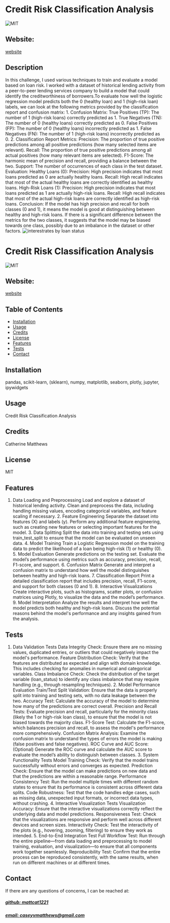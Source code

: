 # Credit Risk Classification Analysis
![MIT](https://img.shields.io/badge/License-MIT-blue)

## Website: 
[website](https://github.com/mattcat1221/Credit-Risk-Classification-Analysis)

## Description
In this challenge, I used various techniques to train and evaluate a model based on loan risk. I worked with a dataset of historical lending activity from a peer-to-peer lending services company to build a model that could identify the creditworthiness of borrowers.To evaluate how well the logistic regression model predicts both the 0 (healthy loan) and 1 (high-risk loan) labels, we can look at the following metrics provided by the classification report and confusion matrix:  1. Confusion Matrix: True Positives (TP): The number of 1 (high-risk loans) correctly predicted as 1. True Negatives (TN): The number of 0 (healthy loans) correctly predicted as 0. False Positives (FP): The number of 0 (healthy loans) incorrectly predicted as 1. False Negatives (FN): The number of 1 (high-risk loans) incorrectly predicted as 0. 2. Classification Report Metrics: Precision: The proportion of true positive predictions among all positive predictions (how many selected items are relevant). Recall: The proportion of true positive predictions among all actual positives (how many relevant items are selected). F1-Score: The harmonic mean of precision and recall, providing a balance between the two. Support: The number of occurrences of each class in the test dataset. Evaluation: Healthy Loans (0): Precision: High precision indicates that most loans predicted as 0 are actually healthy loans. Recall: High recall indicates that most of the actual healthy loans are correctly identified as healthy loans. High-Risk Loans (1): Precision: High precision indicates that most loans predicted as 1 are actually high-risk loans. Recall: High recall indicates that most of the actual high-risk loans are correctly identified as high-risk loans. Conclusion: If the model has high precision and recall for both classes (0 and 1), it means the model is good at distinguishing between healthy and high-risk loans. If there is a significant difference between the metrics for the two classes, it suggests that the model may be biased towards one class, possibly due to an imbalance in the dataset or other factors.
![interestrates by loan status](https://github.com/user-attachments/assets/ed3319f8-0db0-4f64-8e77-4da239f364ad)

# Credit Risk Classification Analysis
![MIT](https://img.shields.io/badge/License-MIT-blue)

## Website: 
[website](https://github.com/mattcat1221/Credit-Risk-Classification-Analysis)




## Table of Contents
- [Installation](#installation)
- [Usage](#usage)
- [Credits](#credits)
- [License](#license)
- [Features](#features)
- [Tests](#tests)
- [Contact](#contact)

## Installation
pandas, scikit-learn, (sklearn), numpy, matplotlib, seaborn, plotly, jupyter, ipywidgets

## Usage
Credit Risk Classification Analysis

## Credits
Catherine Matthews

## License
MIT

## Features
1. Data Loading and Preprocessing Load and explore a dataset of historical lending activity. Clean and preprocess the data, including handling missing values, encoding categorical variables, and feature scaling if necessary. 2. Feature Engineering Separate the dataset into features (X) and labels (y). Perform any additional feature engineering, such as creating new features or selecting important features for the model. 3. Data Splitting Split the data into training and testing sets using train_test_split to ensure that the model can be evaluated on unseen data. 4. Model Training Train a Logistic Regression model on the training data to predict the likelihood of a loan being high-risk (1) or healthy (0). 5. Model Evaluation Generate predictions on the testing set. Evaluate the model’s performance using metrics such as accuracy, precision, recall, F1-score, and support. 6. Confusion Matrix Generate and interpret a confusion matrix to understand how well the model distinguishes between healthy and high-risk loans. 7. Classification Report Print a detailed classification report that includes precision, recall, F1-score, and support for both classes (0 and 1). 8. Interactive Visualizations Create interactive plots, such as histograms, scatter plots, or confusion matrices using Plotly, to visualize the data and the model’s performance. 9. Model Interpretation Analyze the results and interpret how well the model predicts both healthy and high-risk loans. Discuss the potential reasons behind the model's performance and any insights gained from the analysis.

## Tests
1. Data Validation Tests Data Integrity Check: Ensure there are no missing values, duplicated entries, or outliers that could negatively impact the model's performance. Feature Distribution Check: Verify that the features are distributed as expected and align with domain knowledge. This includes checking for anomalies in numerical and categorical variables. Class Imbalance Check: Check the distribution of the target variable (loan_status) to identify any class imbalance that may require handling (e.g., through resampling techniques). 2. Model Performance Evaluation Train/Test Split Validation: Ensure that the data is properly split into training and testing sets, with no data leakage between the two. Accuracy Test: Calculate the accuracy of the model to determine how many of the predictions are correct overall. Precision and Recall Tests: Evaluate precision and recall, particularly for the minority class (likely the 1 or high-risk loan class), to ensure that the model is not biased towards the majority class. F1-Score Test: Calculate the F1-score, which balances precision and recall, to assess the model's performance more comprehensively. Confusion Matrix Analysis: Examine the confusion matrix to understand the types of errors the model is making (false positives and false negatives). ROC Curve and AUC Score: (Optional) Generate the ROC curve and calculate the AUC score to evaluate the model’s ability to distinguish between classes. 3. System Functionality Tests Model Training Check: Verify that the model trains successfully without errors and converges as expected. Prediction Check: Ensure that the model can make predictions on new data and that the predictions are within a reasonable range. Performance Consistency Test: Run the model multiple times with different random states to ensure that its performance is consistent across different data splits. Code Robustness: Test that the code handles edge cases, such as missing data, unexpected input formats, or incorrect data types, without crashing. 4. Interactive Visualization Tests Visualization Accuracy: Ensure that the interactive visualizations correctly reflect the underlying data and model predictions. Responsiveness Test: Check that the visualizations are responsive and perform well across different devices and screen sizes. Interactivity Check: Test the interactivity of the plots (e.g., hovering, zooming, filtering) to ensure they work as intended. 5. End-to-End Integration Test Full Workflow Test: Run through the entire pipeline—from data loading and preprocessing to model training, evaluation, and visualization—to ensure that all components work together seamlessly. Reproducibility Test: Confirm that the entire process can be reproduced consistently, with the same results, when run on different machines or at different times.

## Contact
If there are any questions of concerns, I can be reached at:
##### [github: mattcat1221](https://github.com/mattcat1221)
##### [email: caseyvmatthews@gmail.com](mailto:caseyvmatthews@gmail.com)
